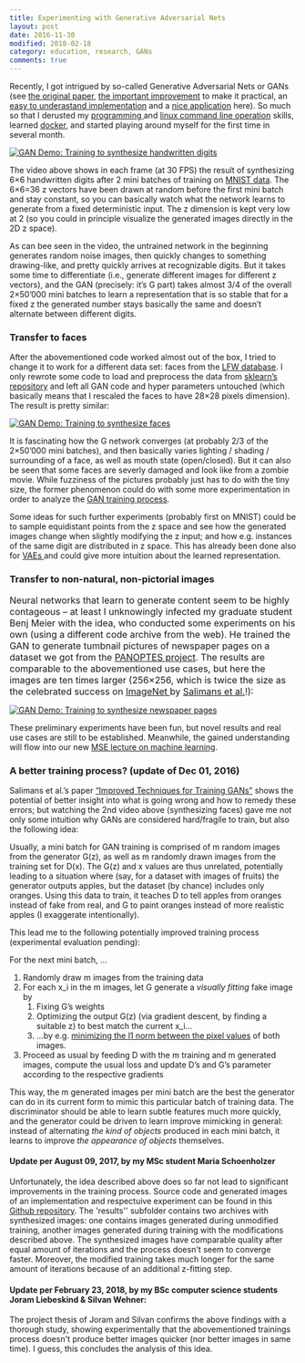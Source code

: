```yaml
---
title: Experimenting with Generative Adversarial Nets
layout: post
date: 2016-11-30
modified: 2018-02-18
category: education, research, GANs
comments: true
---
```


Recently, I got intrigued by so-called Generative Adversarial Nets or GANs (see <a href="https://arxiv.org/abs/1406.2661" target="_blank">the original paper</a>, <a href="https://arxiv.org/abs/1511.06434" target="_blank">the important improvement</a> to make it practical, an <a href="https://medium.com/@awjuliani/generative-adversarial-networks-explained-with-a-classic-spongebob-squarepants-episode-54deab2fce39#.x3strdv31" target="_blank">easy to underastand implementation</a> and a <a href="https://bamos.github.io/2016/08/09/deep-completion/" target="_blank">nice application</a> here). So much so that I derusted my <a href="https://gist.github.com/awjuliani/8ebf356d03ffee139659807be7fa2611#file-dcgan-ipynb" target="_blank">programming </a>and <a href="https://rumorscity.com/wp-content/uploads/2014/08/10-Best-VIM-Cheat-Sheet-04.jpg" target="_blank">linux command line operation</a> skills, learned <a href="https://www.dataquest.io/blog/docker-data-science/" target="_blank">docker</a>, and started playing around myself for the first time in several month.

[![GAN Demo: Training to synthesize handwritten digits](http://img.youtube.com/vi/Ol-dNwCyvw0/0.jpg)](http://www.youtube.com/watch?v=Ol-dNwCyvw0)

The video above shows in each frame (at 30 FPS) the result of synthesizing 6&#215;6 handwritten digits after 2 mini batches of training on <a href="http://yann.lecun.com/exdb/mnist/" target="_blank">MNIST data</a>. The 6&#215;6=36 z vectors have been drawn at random before the first mini batch and stay constant, so you can basically watch what the network learns to generate from a fixed deterministic input. The z dimension is kept very low at 2 (so you could in principle visualize the generated images directly in the 2D z space).

As can bee seen in the video, the untrained network in the beginning generates random noise images, then quickly changes to something drawing-like, and pretty quickly arrives at recognizable digits. But it takes some time to differentiate (i.e., generate different images for different z vectors), and the GAN (precisely: it&#8217;s G part) takes almost 3/4 of the overall 2&#215;50&#8217;000 mini batches to learn a representation that is so stable that for a fixed z the generated number stays basically the same and doesn&#8217;t alternate between different digits.

### Transfer to faces

After the abovementioned code worked almost out of the box, I tried to change it to work for a different data set: faces from the <a href="http://vis-www.cs.umass.edu/lfw/" target="_blank">LFW database</a>. I only rewrote some code to load and preprocess the data from <a href="http://scikit-learn.org/stable/modules/generated/sklearn.datasets.fetch_lfw_people.html" target="_blank">sklearn&#8217;s repository</a> and left all GAN code and hyper parameters untouched (which basically means that I rescaled the faces to have 28&#215;28 pixels dimension). The result is pretty similar:

[![GAN Demo: Training to synthesize faces](http://img.youtube.com/vi/Co2ukCewKkE/0.jpg)](http://www.youtube.com/watch?v=Co2ukCewKkE)

It is fascinating how the G network converges (at probably 2/3 of the 2&#215;50&#8217;000 mini batches), and then basically varies lighting / shading / surrounding of a face, as well as mouth state (open/closed). But it can also be seen that some faces are severly damaged and look like from a zombie movie. While fuzziness of the pictures probably just has to do with the tiny size, the former phenomenon could do with some more experimentation in order to analyze the <a href="https://www.reddit.com/r/MachineLearning/comments/5fm66i/d_nips_2016_ask_a_workshop_anything_adversarial/" target="_blank">GAN training process</a>.

Some ideas for such further experiments (probably first on MNIST) could be to sample equidistant points from the z space and see how the generated images change when slightly modifying the z input; and how e.g. instances of the same digit are distributed in z space. This has already been done also for <a href="https://arxiv.org/abs/1606.05908" target="_blank">VAEs </a>and could give more intuition about the learned representation.

### Transfer to non-natural, non-pictorial images

<span style="font-size: 1rem;">Neural networks that learn to generate content seem to be highly contageous &#8211; at least I unknowingly infected my graduate student Benj Meier with the idea, who conducted some experiments on his own (using a different code archive from the web). He trained the GAN to generate tumbnail pictures of newspaper pages on a dataset we got from the </span><a style="font-size: 1rem;" href="https://www.zhaw.ch/no_cache/en/research/personen-publikationen-projekte/detailansicht-projekt/projekt/2448/" target="_blank">PANOPTES project</a><span style="font-size: 1rem;">. The results are comparable to the abovementioned use cases, but here the images are ten times larger (256&#215;256, which is twice the size as the celebrated success on <a href="http://www.image-net.org/" target="_blank">ImageNet </a>by <a href="https://arxiv.org/abs/1606.03498" target="_blank">Salimans et al.</a>!):</span>

[![GAN Demo: Training to synthesize newspaper pages](http://img.youtube.com/vi/lJoZR3GnHqY/0.jpg)](http://www.youtube.com/watch?v=lJoZR3GnHqY)

These preliminary experiments have been fun, but novel results and real use cases are still to be established. Meanwhile, the gained understanding will flow into our new <a href="https://www.msengineering.ch/en/home.html" target="_blank">MSE </a><a href="https://www.msengineering.ch/fileadmin/user_upload/customers/msengineering/Modulbeschreibungen/TSM_MachLe_en.pdf" target="_blank">lecture on machine learning</a>.

### A better training process? (update of Dec 01, 2016)

Salimans et al.&#8217;s paper <a href="https://arxiv.org/abs/1606.03498" target="_blank">&#8220;Improved Techniques for Training GANs&#8221;</a> shows the potential of better insight into what is going wrong and how to remedy these errors; but watching the 2nd video above (synthesizing faces) gave me not only some intuition why GANs are considered hard/fragile to train, but also the following idea:

Usually, a mini batch for GAN training is comprised of m random images from the generator G(z), as well as m randomly drawn images from the training set for D(x). The G(z) and x values are thus unrelated, potentially leading to a situation where (say, for a dataset with images of fruits) the generator outputs apples, but the dataset (by chance) includes only oranges. Using this data to train, it teaches D to tell apples from oranges instead of fake from real, and G to paint oranges instead of more realistic apples (I exaggerate intentionally).

This lead me to the following potentially improved training process (experimental evaluation pending):

For the next mini batch, &#8230;

  1. Randomly draw m images from the training data
  2. For each x_i in the m images, let G generate a _visually fitting_ fake image by 
      1. Fixing G&#8217;s weights
      2. Optimizing the output G(z) (via gradient descent, by finding a suitable z) to best match the current x_i&#8230;
      3. &#8230;by e.g. <a href="https://arxiv.org/abs/1607.07539" target="_blank">minimizing the l1 norm between the pixel values</a> of both images.
  3. Proceed as usual by feeding D with the m training and m generated images, compute the usual loss and update D&#8217;s and G&#8217;s parameter according to the respective gradients

This way, the m generated images per mini batch are the best the generator can do in its current form to mimic this particular batch of training data. The discriminator should be able to learn subtle features much more quickly, and the generator could be driven to learn improve mimicking in general: instead of alternating _the kind of objects_ produced in each mini batch, it learns to improve _the appearance of objects_ themselves.

#### Update per August 09, 2017, by my MSc student Maria Schoenholzer

Unfortunately, the idea described above does so far not lead to significant improvements in the training process. Source code and generated images of an implementation and respectuive experiment can be found in this [Github repository](https://github.com/maria-perevoznikova/dcgan-training). The 'results'' subfolder contains two archives with synthesized images: one contains images generated during unmodified training, another images generated during training with the modifications described above. The synthesized images have comparable quality after equal amount of iterations and the process doesn't seem to converge faster. Moreover, the modified training takes much longer for the same amount of iterations because of an additional z-fitting step.

#### Update per February 23, 2018, by my BSc computer science students Joram Liebeskind & Silvan Wehner:

The project thesis of Joram and Silvan confirms the above findings with a thorough study, showing experimentally that the abovementioned trainings process doesn't produce better images quicker (nor better images in same time). I guess, this concludes the analysis of this idea.
